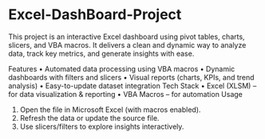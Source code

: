 # Excel-DashBoard-Project
This project is an interactive Excel dashboard using pivot tables, charts, slicers, and VBA macros. It delivers a clean and dynamic way to analyze data, track key metrics, and generate insights with ease.

Features
•	Automated data processing using VBA macros
•	Dynamic dashboards with filters and slicers
•	Visual reports (charts, KPIs, and trend analysis)
•	Easy-to-update dataset integration
Tech Stack
•	Excel (XLSM) – for data visualization & reporting
•	VBA Macros – for automation
 Usage
1.	Open the file in Microsoft Excel (with macros enabled).
2.	Refresh the data or update the source file.
3.	Use slicers/filters to explore insights interactively.

